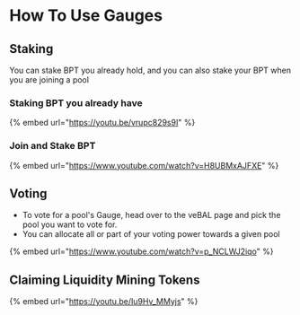 # How To Use Gauges

## Staking

You can stake BPT you already hold, and you can also stake your BPT when you are joining a pool

### Staking BPT you already have

{% embed url="https://youtu.be/vrupc829s9I" %}

### Join and Stake BPT

{% embed url="https://www.youtube.com/watch?v=H8UBMxAJFXE" %}

## Voting

* To vote for a pool's Gauge, head over to the veBAL page and pick the pool you want to vote for.
* You can allocate all or part of your voting power towards a given pool

{% embed url="https://www.youtube.com/watch?v=p_NCLWJ2iqo" %}

## Claiming Liquidity Mining Tokens

{% embed url="https://youtu.be/Iu9Hv_MMyjs" %}
